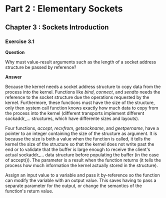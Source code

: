 # Part 2 : Elementary Sockets
## Chapter 3 : Sockets Introduction
### Exercise 3.1

__Question__

Why must value-result arguments such as the length of a socket address structure be passed by reference?

__Answer__


Because the kernel needs a socket address structure to copy data from the process into the kernel. Functions like _bind_, _connect_, and _sendto_ needs the reference to the socket structure due the operations requested by the kernel. Furthermore, these functions must have the size of the structure, only then system call function knows exactly how much data to copy from the process into the kernel (different transports implement different sockaddr_... structures, which have differente sizes and layouts). 

Four functions, _accept_, _recvfrom_, _getsockname_, and _geetpername_, have a pointer to an integer containing the size of the structure as argument. It is because the size is both a value when the function is called, it tells the kernel the size of the structure so that the kernel does not write past the end or to validate that the buffer is large enough to receive the client's actual sockaddr_... data structure before populating the buffer (in the case of accept()). The parameter is a result when the function returns (it tells the process how much information the kernel actually stored in the structure).

Assign an input value to a variable and pass it by-reference so the function can modify the variable with an output value. This saves having to pass a separate parameter for the output, or change the semantics of the function's return value.